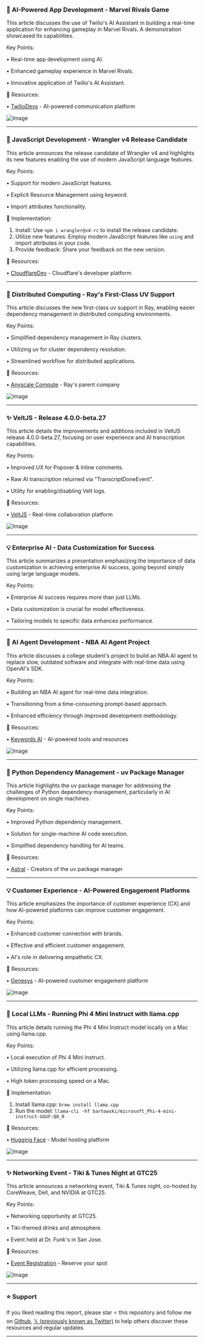 ### 🤖 AI-Powered App Development - Marvel Rivals Game

This article discusses the use of Twilio's AI Assistant in building a real-time application for enhancing gameplay in Marvel Rivals.  A demonstration showcased its capabilities.

Key Points:

• Real-time app development using AI.

• Enhanced gameplay experience in Marvel Rivals.

• Innovative application of Twilio's AI Assistant.


🔗 Resources:

• [TwilioDevs](https://x.com/TwilioDevs) - AI-powered communication platform

![Image](https://pbs.twimg.com/media/Gk7l4S2WIAEE6jQ?format=jpg&name=small)


---
### 🚀 JavaScript Development - Wrangler v4 Release Candidate

This article announces the release candidate of Wrangler v4 and highlights its new features enabling the use of modern JavaScript language features.

Key Points:

• Support for modern JavaScript features.

• Explicit Resource Management using keyword.

• Import attributes functionality.


🚀 Implementation:

1. Install: Use `npm i wrangler@v4-rc` to install the release candidate.
2. Utilize new features: Employ modern JavaScript features like `using` and import attributes in your code.
3. Provide feedback: Share your feedback on the new version.


🔗 Resources:

• [CloudflareDev](https://x.com/CloudflareDev) - Cloudflare's developer platform


---
### 🤖 Distributed Computing - Ray's First-Class UV Support

This article discusses the new first-class uv support in Ray, enabling easier dependency management in distributed computing environments.

Key Points:

• Simplified dependency management in Ray clusters.

• Utilizing uv for cluster dependency resolution.

• Streamlined workflow for distributed applications.


🔗 Resources:

• [Anyscale Compute](https://x.com/anyscalecompute) - Ray's parent company

![Image](https://pbs.twimg.com/media/Gk6FY8BWkAAJfqP?format=jpg&name=small)


---
### ✨ VeltJS - Release 4.0.0-beta.27

This article details the improvements and additions included in VeltJS release 4.0.0-beta.27, focusing on user experience and AI transcription capabilities.


Key Points:

• Improved UX for Popover & Inline comments.

• Raw AI transcription returned via "TranscriptDoneEvent".

• Utility for enabling/disabling Velt logs.


🔗 Resources:

• [VeltJS](https://x.com/veltjs) - Real-time collaboration platform

![Image](https://pbs.twimg.com/media/Gk6PJzkWYAAWb5B?format=jpg&name=small)


---
### 💡 Enterprise AI - Data Customization for Success

This article summarizes a presentation emphasizing the importance of data customization in achieving enterprise AI success, going beyond simply using large language models.

Key Points:

• Enterprise AI success requires more than just LLMs.

• Data customization is crucial for model effectiveness.

• Tailoring models to specific data enhances performance.



---
### 🤖 AI Agent Development - NBA AI Agent Project

This article discusses a college student's project to build an NBA AI agent to replace slow, outdated software and integrate with real-time data using OpenAI's SDK.

Key Points:

• Building an NBA AI agent for real-time data integration.

• Transitioning from a time-consuming prompt-based approach.

• Enhanced efficiency through improved development methodology.


🔗 Resources:

• [Keywords AI](https://x.com/keywordsai) - AI-powered tools and resources

![Image](https://pbs.twimg.com/media/Gk5sKBtWAAAZuf-?format=jpg&name=small)


---
### 🤖 Python Dependency Management - uv Package Manager

This article highlights the uv package manager for addressing the challenges of Python dependency management, particularly in AI development on single machines.

Key Points:

• Improved Python dependency management.

• Solution for single-machine AI code execution.

• Simplified dependency handling for AI teams.


🔗 Resources:

• [Astral](https://x.com/astral_sh) - Creators of the uv package manager


---
### 💡 Customer Experience - AI-Powered Engagement Platforms

This article emphasizes the importance of customer experience (CX) and how AI-powered platforms can improve customer engagement.


Key Points:

• Enhanced customer connection with brands.

• Effective and efficient customer engagement.

• AI's role in delivering empathetic CX.


🔗 Resources:

• [Genesys](https://gsys.cx/3Xr2fjp) - AI-powered customer engagement platform

![Image](https://pbs.twimg.com/media/Gk5qVvtXoAAgGKG?format=jpg&name=small)


---
### 🤖 Local LLMs - Running Phi 4 Mini Instruct with llama.cpp

This article details running the Phi 4 Mini Instruct model locally on a Mac using llama.cpp.

Key Points:

• Local execution of Phi 4 Mini Instruct.

• Utilizing llama.cpp for efficient processing.

• High token processing speed on a Mac.



🚀 Implementation:

1. Install llama.cpp: `brew install llama.cpp`
2. Run the model: `llama-cli -hf bartowski/microsoft_Phi-4-mini-instruct-GGUF:Q8_0`


🔗 Resources:

• [Hugging Face](https://x.com/huggingface) - Model hosting platform

![Image](https://pbs.twimg.com/ext_tw_video_thumb/1895528287671144448/pu/img/q-4huv5dNOSdBClX.jpg)


---
### ✨ Networking Event - Tiki & Tunes Night at GTC25

This article announces a networking event, Tiki & Tunes night, co-hosted by CoreWeave, Dell, and NVIDIA at GTC25.

Key Points:

• Networking opportunity at GTC25.

• Tiki-themed drinks and atmosphere.

• Event held at Dr. Funk's in San Jose.


🔗 Resources:

• [Event Registration](https://hubs.la/Q038P7pL0) - Reserve your spot

![Image](https://pbs.twimg.com/media/Gk41OMcXMAQeVrX?format=jpg&name=small)


---

### ⭐️ Support

If you liked reading this report, please star ⭐️ this repository and follow me on [Github](https://github.com/Drix10), [𝕏 (previously known as Twitter)](https://x.com/DRIX_10_) to help others discover these resources and regular updates.

---